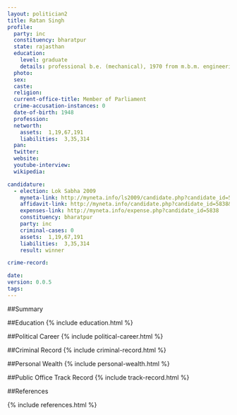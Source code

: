 ```yaml
---
layout: politician2
title: Ratan Singh
profile: 
  party: inc
  constituency: bharatpur
  state: rajasthan
  education: 
    level: graduate
    details: professional b.e. (mechanical), 1970 from m.b.m. engineering college jodhpur, university of jodhpur.
  photo: 
  sex: 
  caste: 
  religion: 
  current-office-title: Member of Parliament
  crime-accusation-instances: 0
  date-of-birth: 1948
  profession: 
  networth: 
    assets:  1,19,67,191
    liabilities:  3,35,314
  pan: 
  twitter: 
  website: 
  youtube-interview: 
  wikipedia: 

candidature: 
  - election: Lok Sabha 2009
    myneta-link: http://myneta.info/ls2009/candidate.php?candidate_id=5838
    affidavit-link: http://myneta.info/candidate.php?candidate_id=5838&scan=original
    expenses-link: http://myneta.info/expense.php?candidate_id=5838
    constituency: bharatpur 
    party: inc
    criminal-cases: 0
    assets:  1,19,67,191
    liabilities:  3,35,314
    result: winner 

crime-record: 

date: 
version: 0.0.5
tags: 
---
```

##Summary


##Education
{% include education.html %}


##Political Career
{% include political-career.html %}


##Criminal Record
{% include criminal-record.html %}


##Personal Wealth
{% include personal-wealth.html %}


##Public Office Track Record
{% include track-record.html %}


##References


{% include references.html %}